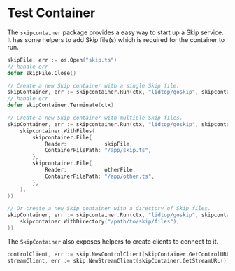 # Test Container

The `skipcontainer` package provides a easy way to start up a Skip service. It has some helpers to add Skip file(s) which is required for the container to run.

```go
skipFile, err := os.Open("skip.ts")
// handle err
defer skipFile.Close()

// Create a new Skip container with a single Skip file.
skipContainer, err := skipcontainer.Run(ctx, "lidtop/goskip", skipcontainer.WithSkipFile(skipFile))
// handle err
defer skipContainer.Terminate(ctx)

// Create a new Skip container with multiple Skip files.
skipContainer, err := skipcontainer.Run(ctx, "lidtop/goskip", skipcontainer.WithSkipFiles(
    skipcontainer.WithFiles(
        skipcontainer.File{
            Reader:            skipFile,
            ContainerFilePath: "/app/skip.ts",
        },
        skipcontainer.File{
            Reader:            otherFile,
            ContainerFilePath: "/app/other.ts",
        },
    ),
))

// Or create a new Skip container with a directory of Skip files.
skipContainer, err := skipcontainer.Run(ctx, "lidtop/goskip", skipcontainer.WithSkipFiles(
    skipcontainer.WithDirectory("/path/to/skip/files"),
))
```

The `SkipContainer` also exposes helpers to create clients to connect to it.

```go
controlClient, err := skip.NewControlClient(skipContainer.GetControlURL())
streamClient, err := skip.NewStreamClient(skipContainer.GetStreamURL())
```
